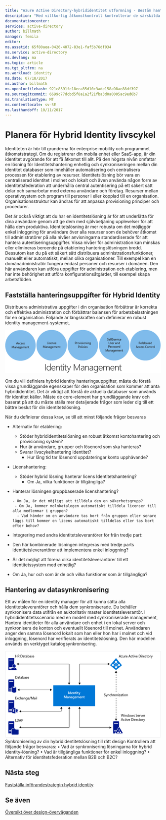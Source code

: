 ```yaml
---
title: "Azure Active Directory-hybrididentitet utformning - Bestäm hanteringsuppgifter för hybrid identity | Microsoft Docs"
description: "Med villkorlig åtkomstkontroll kontrollerar de särskilda villkor som du väljer när du autentiserar användaren och innan du tillåter åtkomst till programmet i Azure Active Directory. När dessa villkor är uppfyllda, autentiserade användaren och få tillgång till programmet."
documentationcenter: 
services: active-directory
author: billmath
manager: femila
editor: 
ms.assetid: 65f80aea-0426-4072-83e1-faf5b76df034
ms.service: active-directory
ms.devlang: na
ms.topic: article
ms.tgt_pltfrm: na
ms.workload: identity
ms.date: 07/18/2017
ms.author: billmath
ms.openlocfilehash: 921c8391fc18eca35d10c3ade158a98ae88df397
ms.sourcegitcommit: 6699c77dcbd5f8a1a2f21fba3d0a0005ac9ed6b7
ms.translationtype: MT
ms.contentlocale: sv-SE
ms.lasthandoff: 10/11/2017
---
```

# <a name="plan-for-hybrid-identity-lifecycle"></a>Planera för Hybrid Identity livscykel
Identiteten är hör till grunderna för enterprise mobility och programmet åtkomststrategi. Om du registrerar din mobila enhet eller SaaS-app, är din identitet avgörande för att få åtkomst till allt. På den högsta nivån omfattar en lösning för Identitetshantering enhetlig och synkroniseringen mellan din identitet databaser som innehåller automatisering och centralisera processen för etablering av resurser. Identitetslösning bör vara en centraliserad identitet i molnet och lokalt och även använda någon form av identitetsfederation att underhålla central autentisering på ett säkert sätt delar och samarbetar med externa användare och företag. Resurser mellan operativsystem och program till personer i eller kopplad till en organisation. Organisationsstruktur kan ändras för att anpassa provisioning principer och procedurer.

Det är också viktigt att du har en identitetslösning är för att underlätta för dina användare genom att ge dem med självbetjäning upplevelser för att hålla dem produktiva. Identitetslösning är mer robusta om det möjliggör enkel inloggning för användare över alla resurser som de behöver åtkomst till administratörer på alla nivåer anvisningarna standardiserade för att hantera autentiseringsuppgifter. Vissa nivåer för administration kan minskas eller elimineras beroende på etablering hanteringslösningen bredd. Dessutom kan du på ett säkert sätt distribuera administrationsfunktioner, manuellt eller automatiskt, mellan olika organisationer. Till exempel kan en domänadministratör fungera endast personer och resurser i domänen. Den här användaren kan utföra uppgifter för administration och etablering, men har inte behörighet att utföra konfigurationsåtgärder, till exempel skapa arbetsflöden.

## <a name="determine-hybrid-identity-management-tasks"></a>Fastställa hanteringsuppgifter för Hybrid Identity
Distribuera administrativa uppgifter i din organisation förbättrar är korrekta och effektiva administration och förbättrar balansen för arbetsbelastningen för en organisation. Följande är längskraften som definierar en robust identity management-systemet.

 ![](./media/hybrid-id-design-considerations/Identity_management_considerations.png)

Om du vill definiera hybrid identity hanteringsuppgifter, måste du förstå vissa grundläggande egenskaper för den organisation som kommer att anta hybrididentitet. Det är viktigt att förstå de aktuella databaser som används för identitet källor. Måste de core-element har grundläggande krav och baserat på att du måste ställa mer detaljerade frågor som leder dig till ett bättre beslut för din identitetslösning.  

När du definierar dessa krav, se till att minst följande frågor besvaras

* Alternativ för etablering: 
  
  * Stöder hybrididentitetslösning en robust åtkomst kontohantering och provisioning system?
  * Hur är användare, grupper och lösenord som ska hanteras?
  * Svarar livscykelhantering identitet? 
    * Hur lång tid tar lösenord uppdateringar konto upphävande?
* Licenshantering: 
  
  * Stöder hybrid lösning hanterar licens Identitetshantering?
    * Om Ja, vilka funktioner är tillgängliga?
* Hanterar lösningen gruppbaserade licenshantering? 
  
      - Om Ja, är det möjligt att tilldela den en säkerhetsgrupp? 
       - Om Ja, kommer molnkatalogen automatiskt tilldela licenser till alla medlemmar i gruppen? 
        - Vad händer om en användare tas bort från gruppen eller senare läggs till kommer en licens automatiskt tilldelas eller tas bort efter behov? 
* Integrering med andra identitetsleverantörer för från tredje part:
* Den här kombinerade lösningen integreras med tredje parts identitetsleverantörer att implementera enkel inloggning?
* Är det möjligt att förena olika identitetsleverantörer till ett identitetssystem med enhetlig?
* Om Ja, hur och som är de och vilka funktioner som är tillgängliga?

## <a name="synchronization-management"></a>Hantering av datasynkronisering
Ett av målen för en identity manager för att kunna sätta alla identitetsleverantörer och hålla dem synkroniserade. Du behåller synkronisera data utifrån en auktoritativ master identitetsleverantör. I hybrididentitetsscenario med en modell med synkroniserade management, Hantera identiteter för alla användare och enhet i en lokal server och synkronisera de konton och eventuellt lösenord till molnet. Användaren anger den samma lösenord lokalt som han eller hon har i molnet och vid inloggning, lösenord har verifierats av identitetslösning. Den här modellen används en verktyget katalogsynkronisering.

![](./media/hybrid-id-design-considerations/Directory_synchronization.png)Synkronisering av din hybrididentitetslösning till rätt design Kontrollera att följande frågor besvaras: • Vad är synkronisering lösningarna för hybrid identity-lösning?
• Vad är tillgängliga funktioner för enkel inloggning?
• Alternativ för identitetsfederation mellan B2B och B2C?

## <a name="next-steps"></a>Nästa steg
[Fastställa införandestrategin hybrid identity](active-directory-hybrid-identity-design-considerations-lifecycle-adoption-strategy.md)

## <a name="see-also"></a>Se även
[Översikt över design-överväganden](active-directory-hybrid-identity-design-considerations-overview.md)

